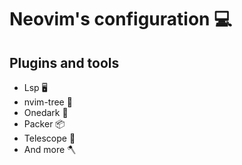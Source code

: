 # Neovim's configuration 💻

## Plugins and tools
- Lsp 🖥️
- nvim-tree 🌲 
- Onedark 🌈
- Packer 📦
- Telescope 🔭
- And more 🪓
